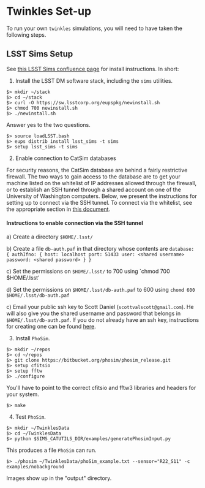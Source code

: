 # Twinkles Set-up

To run your own `twinkles` simulations, you will need to have taken the following steps.

## LSST Sims Setup

See [this LSST Sims confluence page](https://confluence.lsstcorp.org/display/SIM/Catalogs+and+MAF) for install instructions. In short:

1) Install the LSST DM software stack, including the `sims` utilities.
```
$> mkdir ~/stack
$> cd ~/stack
$> curl -O https://sw.lsstcorp.org/eupspkg/newinstall.sh
$> chmod 700 newinstall.sh
$> ./newinstall.sh
```
Answer yes to the two questions.
```
$> source loadLSST.bash
$> eups distrib install lsst_sims -t sims
$> setup lsst_sims -t sims
```

2) Enable connection to CatSim databases

For security reasons, the CatSim database are behind a fairly restrictive
firewall.  The two ways to gain access to the database are to get your machine
listed on the whitelist of IP addresses allowed through the firewall, or to
establish an SSH tunnel through a shared account on one of the University of
Washington computers.  Below, we present the instructions for setting up to
connect via the SSH tunnel.  To connect via the whitelist, see the appropriate
section in [this
document](https://github.com/DarkEnergyScienceCollaboration/Twinkles/blob/master/doc/Cookbook/Sims_Recipe.md).

#### Instructions to enable connection via the SSH tunnel

a) Create a directory `$HOME/.lsst/`

b) Create a file `db-auth.paf` in that directory whose contents are
    ```
    database: {
        authIfno: {
            host: localhost
            port: 51433
            user: <shared username>
            password: <shared password>
        }
    }
    ```

c) Set the permissions on `$HOME/.lsst/` to 700 using
`chmod 700 $HOME/.lsst'

d) Set the permissions on `$HOME/.lsst/db-auth.paf` to 600 using
`chomd 600 $HOME/.lsst/db-auth.paf`

c) Email your public ssh key to Scott Daniel (`scottvalscott@gmail.com`).
He will also give you the shared username and password that belongs in
`$HOME/.lsst/db-auth.paf`.  If you do not already have an ssh key,
instructions for creating one can be found
[here](https://help.github.com/articles/generating-a-new-ssh-key-and-adding-it-to-the-ssh-agent/).

3) Install `PhoSim`.
```
$> mkdir ~/repos
$> cd ~/repos
$> git clone https://bitbucket.org/phosim/phosim_release.git
$> setup cfitsio
$> setup fftw
$> ./configure
```
You'll have to point to the correct cfitsio and fftw3 libraries and headers for your system.
```
$> make
```

4) Test `PhoSim`.
```
$> mkdir ~/TwinklesData
$> cd ~/TwinklesData
$> python $SIMS_CATUTILS_DIR/examples/generatePhosimInput.py
```
This produces a file `PhoSim` can run.
```
$> ./phosim ~/TwinklesData/phoSim_example.txt --sensor="R22_S11" -c examples/nobackground
```
Images show up in the "output" directory.

